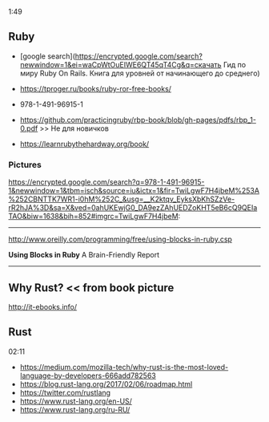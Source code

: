 
1:49
## Ruby

- [google search](https://encrypted.google.com/search?newwindow=1&ei=waCpWtOuEIWE6QT45qT4Cg&q=скачать Гид по миру Ruby On Rails. Книга для уровней от начинающего до среднего)

- https://tproger.ru/books/ruby-ror-free-books/
- 978-1-491-96915-1
- https://github.com/practicingruby/rbp-book/blob/gh-pages/pdfs/rbp_1-0.pdf >> Не для новичков
- https://learnrubythehardway.org/book/

### Pictures

https://encrypted.google.com/search?q=978-1-491-96915-1&newwindow=1&tbm=isch&source=iu&ictx=1&fir=TwiLgwF7H4jbeM%253A%252CBNTTK7WR1-i0hM%252C_&usg=__K2ktqv_EyksXbKhSZzVe-rR2hJA%3D&sa=X&ved=0ahUKEwjG0_DA9ezZAhUEDZoKHT5eB6cQ9QEIaTAO&biw=1638&bih=852#imgrc=TwiLgwF7H4jbeM:


------------------------------------------------------------------
http://www.oreilly.com/programming/free/using-blocks-in-ruby.csp

**Using Blocks in Ruby**
A Brain-Friendly Report

------------------------------------------------------------------

## Why Rust? << from book picture
http://it-ebooks.info/

## Rust

02:11
- https://medium.com/mozilla-tech/why-rust-is-the-most-loved-language-by-developers-666add782563
- https://blog.rust-lang.org/2017/02/06/roadmap.html
- https://twitter.com/rustlang
- https://www.rust-lang.org/en-US/
- https://www.rust-lang.org/ru-RU/
